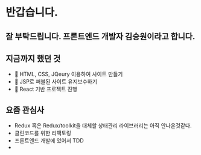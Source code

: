# 반갑습니다.

## 잘 부탁드립니다. 프론트엔드 개발자 김승원이라고 합니다.

## 지금까지 했던 것
- 🌱 HTML, CSS, JQeury 이용하여 사이트 만들기
- 🌱 JSP로 퍼블된 사이트 유지보수하기
- 👯 React 기반 프로젝트 진행

## 요즘 관심사
- Redux 혹은 Redux/toolkit을 대체할 상태관리 라이브러리는 아직 안나온것같다.
- 클린코드를 위한 리팩토링
- 프론트엔드 개발에 있어서 TDD
- 
